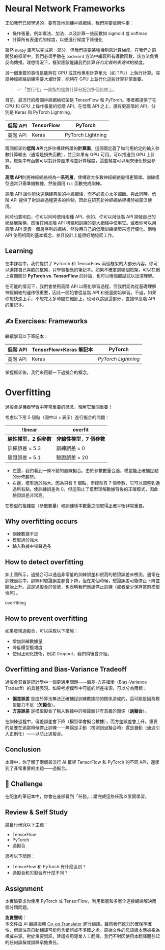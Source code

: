 <!--
CO_OP_TRANSLATOR_METADATA:
{
  "original_hash": "b5466bcedc3c75aa35476270362f626a",
  "translation_date": "2025-07-09T16:27:10+00:00",
  "source_file": "15-rag-and-vector-databases/data/frameworks.md",
  "language_code": "hk"
}
-->
# Neural Network Frameworks

正如我們已經學過的，要有效地訓練神經網絡，我們需要做兩件事：

* 操作張量，例如乘法、加法，以及計算一些函數如 sigmoid 或 softmax
* 計算所有表達式的梯度，以便進行梯度下降優化

雖然 `numpy` 庫可以完成第一部分，但我們需要某種機制來計算梯度。在我們之前開發的框架中，我們必須手動在 `backward` 方法中編寫所有導數函數，該方法負責反向傳播。理想情況下，框架應該能讓我們計算*任何定義的表達式*的梯度。

另一個重要的事情是能夠在 GPU 或其他專用計算單元（如 TPU）上執行計算。深度神經網絡訓練需要*大量*計算，能夠在 GPU 上並行化這些計算非常重要。

> ✅ 「並行化」一詞指的是將計算分配到多個設備上。

目前，最流行的兩個神經網絡框架是 TensorFlow 和 PyTorch。兩者都提供了在 CPU 和 GPU 上操作張量的低階 API。在低階 API 之上，還有更高階的 API，分別是 Keras 和 PyTorch Lightning。

低階 API | TensorFlow | PyTorch
--------------|-------------------------------------|--------------------------------
高階 API | Keras | PyTorch Lightning

兩個框架的**低階 API**允許你構建所謂的**計算圖**。這個圖定義了如何用給定的輸入參數計算輸出（通常是損失函數），並且如果有 GPU 可用，可以推送到 GPU 上計算。框架中有函數可以對計算圖求導並計算梯度，這些梯度可以用來優化模型參數。

**高階 API**則將神經網絡視為**一系列層**，使構建大多數神經網絡變得更簡單。訓練模型通常只需準備數據，然後調用 `fit` 函數完成訓練。

高階 API 讓你能快速構建典型的神經網絡，而不必擔心太多細節。與此同時，低階 API 提供了對訓練過程更多的控制，因此在研究新神經網絡架構時被廣泛使用。

同時也要明白，你可以同時使用兩種 API，例如，你可以用低階 API 開發自己的網絡層架構，然後在用高階 API 構建和訓練的更大網絡中使用它。或者你可以用高階 API 定義一個層序列的網絡，然後用自己的低階訓練循環來進行優化。兩種 API 使用相同的基本概念，並且設計上能很好地協同工作。

## Learning

在本課程中，我們提供了 PyTorch 和 TensorFlow 兩個框架的大部分內容。你可以選擇自己喜歡的框架，只學習相應的筆記本。如果不確定選哪個框架，可以在網上查閱關於 **PyTorch vs. TensorFlow** 的討論，也可以兩個都試試以加深理解。

在可能的情況下，我們會使用高階 API 以簡化學習過程。但我們認為從基礎理解神經網絡的運作很重要，因此一開始會從低階 API 和張量開始學習。不過，如果你想快速上手，不想花太多時間在細節上，也可以跳過這部分，直接學高階 API 的筆記本。

## ✍️ Exercises: Frameworks

繼續學習以下筆記本：

低階 API | TensorFlow+Keras 筆記本 | PyTorch
--------------|-------------------------------------|--------------------------------
高階 API | Keras | *PyTorch Lightning*

掌握框架後，我們來回顧一下過擬合的概念。

# Overfitting

過擬合是機器學習中非常重要的概念，理解它至關重要！

考慮以下用 5 個點（圖中以 `x` 表示）進行擬合的問題：

!linear | overfit
-------------------------|--------------------------
**線性模型，2 個參數** | **非線性模型，7 個參數**
訓練誤差 = 5.3 | 訓練誤差 = 0
驗證誤差 = 5.1 | 驗證誤差 = 20

* 左邊，我們看到一條不錯的直線擬合。由於參數數量合適，模型能正確捕捉點的分佈趨勢。
* 右邊，模型過於強大。因為只有 5 個點，但模型有 7 個參數，它可以調整到通過所有點，使訓練誤差為 0。但這阻止了模型理解數據背後的正確模式，因此驗證誤差非常高。

在模型的複雜度（參數數量）和訓練樣本數量之間取得正確平衡非常重要。

## Why overfitting occurs

  * 訓練數據不足
  * 模型過於強大
  * 輸入數據中噪聲過多

## How to detect overfitting

如上圖所示，過擬合可以通過非常低的訓練誤差和很高的驗證誤差來檢測。通常在訓練過程中，訓練和驗證誤差都會下降，但在某個時候，驗證誤差可能停止下降並開始上升。這是過擬合的信號，也表明我們應該停止訓練（或者至少保存當前模型快照）。

overfitting

## How to prevent overfitting

如果發現過擬合，可以採取以下措施：

 * 增加訓練數據量
 * 降低模型複雜度
 * 使用正則化技術，例如 Dropout，我們稍後會介紹。

## Overfitting and Bias-Variance Tradeoff

過擬合其實是統計學中一個更通用問題——偏差-方差權衡（Bias-Variance Tradeoff）的具體表現。如果考慮模型中可能的誤差來源，可以分為兩類：

* **偏差誤差** 是由於算法無法正確捕捉訓練數據間的關係造成的，這可能是因為模型能力不足（**欠擬合**）。
* **方差誤差** 是模型擬合了輸入數據中的噪聲而非有意義的關係（**過擬合**）。

在訓練過程中，偏差誤差會下降（模型學會擬合數據），而方差誤差會上升。重要的是要在適當時候停止訓練——無論是手動（檢測到過擬合時）還是自動（通過引入正則化）——以防止過擬合。

## Conclusion

本課中，你了解了兩個最流行 AI 框架 TensorFlow 和 PyTorch 的不同 API，還學到了非常重要的主題——過擬合。

## 🚀 Challenge

在配套的筆記本中，你會在底部看到「任務」；請完成這些任務以鞏固學習。

## Review & Self Study

請自行研究以下主題：

- TensorFlow
- PyTorch
- 過擬合

思考以下問題：

- TensorFlow 和 PyTorch 有什麼區別？
- 過擬合和欠擬合有什麼不同？

## Assignment

本實驗要求你使用 PyTorch 或 TensorFlow，利用單層和多層全連接網絡解決兩個分類問題。

**免責聲明**：  
本文件由 AI 翻譯服務 [Co-op Translator](https://github.com/Azure/co-op-translator) 進行翻譯。雖然我們致力於確保準確性，但請注意自動翻譯可能包含錯誤或不準確之處。原始文件的母語版本應被視為權威來源。對於重要資訊，建議採用專業人工翻譯。我們不對因使用本翻譯而引起的任何誤解或誤釋承擔責任。